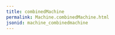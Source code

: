 ```yaml
---
title: combinedMachine
permalink: Machine.combinedMachine.html
jsonid: machine_combinedmachine
---
```

